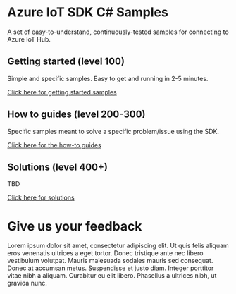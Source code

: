 # Azure IoT SDK C# Samples

A set of easy-to-understand, continuously-tested samples for connecting to Azure IoT Hub.

## Getting started (level 100)

Simple and specific samples. Easy to get and running in 2-5 minutes.

[Click here for getting started samples](./getting%20started)

## How to guides (level 200-300)

Specific samples meant to solve a specific problem/issue using the SDK. 

[Click here for the how-to guides](./how%20to%20guides)

## Solutions (level 400+)

TBD

[Click here for solutions](./solutions)

# Give us your feedback

Lorem ipsum dolor sit amet, consectetur adipiscing elit. Ut quis felis aliquam eros venenatis ultrices a eget tortor. Donec tristique ante nec libero vestibulum volutpat. Mauris malesuada sodales mauris sed consequat. Donec at accumsan metus. Suspendisse et justo diam. Integer porttitor vitae nibh a aliquam. Curabitur eu elit libero. Phasellus a ultrices nibh, ut gravida nunc.

